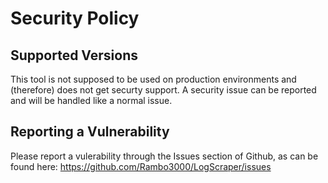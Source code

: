 # Security Policy

## Supported Versions

This tool is not supposed to be used on production environments and (therefore) does not get securty support. A security issue can be reported and will be handled like a normal issue.

## Reporting a Vulnerability

Please report a vulerability through the Issues section of Github, as can be found here: https://github.com/Rambo3000/LogScraper/issues
